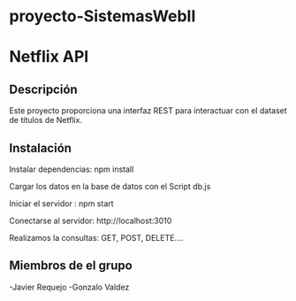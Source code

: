 # proyecto-SistemasWebII

# Netflix API

## Descripción

Este proyecto proporciona una interfaz REST para interactuar con el dataset de títulos de Netflix.

## Instalación
Instalar dependencias: npm install​

Cargar los datos en la base de datos con el Script db.js​

Iniciar el servidor :  npm start​

Conectarse al servidor: http://localhost:3010​

Realizamos la consultas: GET, POST, DELETE....​

## Miembros de el grupo

-Javier Requejo
-Gonzalo Valdez
